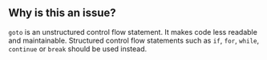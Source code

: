 ## Why is this an issue?
 
`goto` is an unstructured control flow statement. It makes code less readable and maintainable. Structured control flow statements such as `if`, `for`, `while`, `continue` or `break` should be used instead.